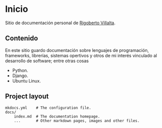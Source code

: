 # Inicio

Sitio de documentación personal de [Rigoberto Villalta](https://github.com/Rigo-Villalta/).

## Contenido
En este sitio guardo documentación sobre lenguajes de programación, frameworks, librerías, sistemas opertivos y otros de mi interés vinculado al desarrollo de software; entre otras cosas

* Python.
* Django.
* Ubuntu Linux.

## Project layout

    mkdocs.yml    # The configuration file.
    docs/
        index.md  # The documentation homepage.
        ...       # Other markdown pages, images and other files.
